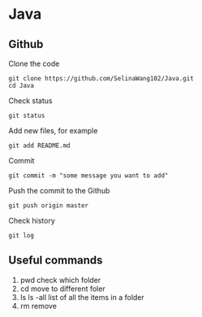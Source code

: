 # Java

## Github

Clone the code

```shell
git clone https://github.com/SelinaWang102/Java.git
cd Java
```

Check status

```shell
git status
```

Add new files, for example

```shell
git add README.md
```

Commit

```shell
git commit -m "some message you want to add"
```

Push the commit to the Github

```shell
git push origin master
```

Check history

```shell
git log
```

## Useful commands

1. pwd check which folder
2. cd move to different foler
3. ls ls -all list of all the items in a folder
4. rm remove



